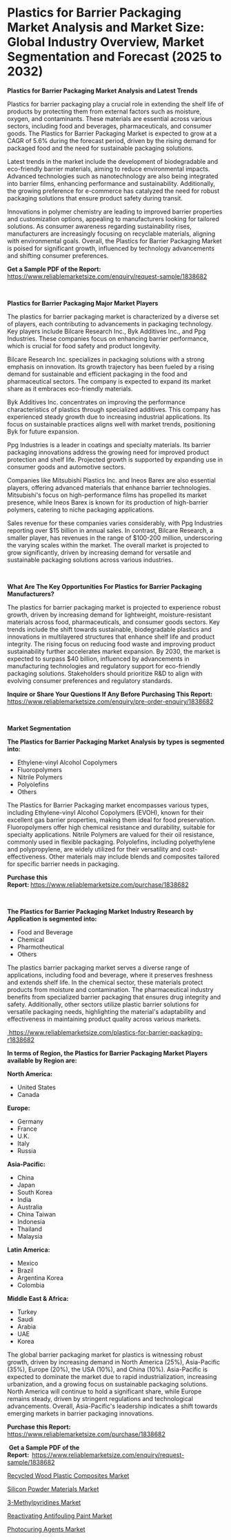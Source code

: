 <p><h1>Plastics for Barrier Packaging Market Analysis and Market Size: Global Industry Overview, Market Segmentation and Forecast (2025 to 2032)</h1></p><p><strong>Plastics for Barrier Packaging Market Analysis and Latest Trends</strong></p>
<p><p>Plastics for barrier packaging play a crucial role in extending the shelf life of products by protecting them from external factors such as moisture, oxygen, and contaminants. These materials are essential across various sectors, including food and beverages, pharmaceuticals, and consumer goods. The Plastics for Barrier Packaging Market is expected to grow at a CAGR of 5.6% during the forecast period, driven by the rising demand for packaged food and the need for sustainable packaging solutions.</p><p>Latest trends in the market include the development of biodegradable and eco-friendly barrier materials, aiming to reduce environmental impacts. Advanced technologies such as nanotechnology are also being integrated into barrier films, enhancing performance and sustainability. Additionally, the growing preference for e-commerce has catalyzed the need for robust packaging solutions that ensure product safety during transit.</p><p>Innovations in polymer chemistry are leading to improved barrier properties and customization options, appealing to manufacturers looking for tailored solutions. As consumer awareness regarding sustainability rises, manufacturers are increasingly focusing on recyclable materials, aligning with environmental goals. Overall, the Plastics for Barrier Packaging Market is poised for significant growth, influenced by technology advancements and shifting consumer preferences.</p></p>
<p><strong>Get a Sample PDF of the Report:&nbsp;</strong> <a href="https://www.reliablemarketsize.com/enquiry/request-sample/1838682?utm_campaign=2034&utm_medium=2&utm_source=Github&utm_content=ia&utm_term=03042025&utm_id=plastics-for-barrier-packaging">https://www.reliablemarketsize.com/enquiry/request-sample/1838682</a></p>
<p>&nbsp;</p>
<p><strong>Plastics for Barrier Packaging Major Market Players</strong></p>
<p><p>The plastics for barrier packaging market is characterized by a diverse set of players, each contributing to advancements in packaging technology. Key players include Bilcare Research Inc., Byk Additives Inc., and Ppg Industries. These companies focus on enhancing barrier performance, which is crucial for food safety and product longevity.</p><p>Bilcare Research Inc. specializes in packaging solutions with a strong emphasis on innovation. Its growth trajectory has been fueled by a rising demand for sustainable and efficient packaging in the food and pharmaceutical sectors. The company is expected to expand its market share as it embraces eco-friendly materials.</p><p>Byk Additives Inc. concentrates on improving the performance characteristics of plastics through specialized additives. This company has experienced steady growth due to increasing industrial applications. Its focus on sustainable practices aligns well with market trends, positioning Byk for future expansion.</p><p>Ppg Industries is a leader in coatings and specialty materials. Its barrier packaging innovations address the growing need for improved product protection and shelf life. Projected growth is supported by expanding use in consumer goods and automotive sectors.</p><p>Companies like Mitsubishi Plastics Inc. and Ineos Barex are also essential players, offering advanced materials that enhance barrier technologies. Mitsubishi's focus on high-performance films has propelled its market presence, while Ineos Barex is known for its production of high-barrier polymers, catering to niche packaging applications.</p><p>Sales revenue for these companies varies considerably, with Ppg Industries reporting over $15 billion in annual sales. In contrast, Bilcare Research, a smaller player, has revenues in the range of $100-200 million, underscoring the varying scales within the market. The overall market is projected to grow significantly, driven by increasing demand for versatile and sustainable packaging solutions across various industries.</p></p>
<p>&nbsp;</p>
<p><strong>What Are The Key Opportunities For Plastics for Barrier Packaging Manufacturers?</strong></p>
<p><p>The plastics for barrier packaging market is projected to experience robust growth, driven by increasing demand for lightweight, moisture-resistant materials across food, pharmaceuticals, and consumer goods sectors. Key trends include the shift towards sustainable, biodegradable plastics and innovations in multilayered structures that enhance shelf life and product integrity. The rising focus on reducing food waste and improving product sustainability further accelerates market expansion. By 2030, the market is expected to surpass $40 billion, influenced by advancements in manufacturing technologies and regulatory support for eco-friendly packaging solutions. Stakeholders should prioritize R&D to align with evolving consumer preferences and regulatory standards.</p></p>
<p><strong>Inquire or Share Your Questions If Any Before Purchasing This Report:</strong> <a href="https://www.reliablemarketsize.com/enquiry/pre-order-enquiry/1838682?utm_campaign=2034&utm_medium=2&utm_source=Github&utm_content=ia&utm_term=03042025&utm_id=plastics-for-barrier-packaging">https://www.reliablemarketsize.com/enquiry/pre-order-enquiry/1838682</a></p>
<p>&nbsp;</p>
<p><strong>Market Segmentation</strong></p>
<p><strong>The Plastics for Barrier Packaging Market Analysis by types is segmented into:</strong></p>
<p><ul><li>Ethylene-vinyl Alcohol Copolymers</li><li>Fluoropolymers</li><li>Nitrile Polymers</li><li>Polyolefins</li><li>Others</li></ul></p>
<p><p>The Plastics for Barrier Packaging market encompasses various types, including Ethylene-vinyl Alcohol Copolymers (EVOH), known for their excellent gas barrier properties, making them ideal for food preservation. Fluoropolymers offer high chemical resistance and durability, suitable for specialty applications. Nitrile Polymers are valued for their oil resistance, commonly used in flexible packaging. Polyolefins, including polyethylene and polypropylene, are widely utilized for their versatility and cost-effectiveness. Other materials may include blends and composites tailored for specific barrier needs in packaging.</p></p>
<p><strong>Purchase this Report:&nbsp;</strong><a href="https://www.reliablemarketsize.com/purchase/1838682?utm_campaign=2034&utm_medium=2&utm_source=Github&utm_content=ia&utm_term=03042025&utm_id=plastics-for-barrier-packaging">https://www.reliablemarketsize.com/purchase/1838682</a></p>
<p>&nbsp;</p>
<p><strong>The Plastics for Barrier Packaging Market Industry Research by Application is segmented into:</strong></p>
<p><ul><li>Food and Beverage</li><li>Chemical</li><li>Pharmotheutical</li><li>Others</li></ul></p>
<p><p>The plastics barrier packaging market serves a diverse range of applications, including food and beverage, where it preserves freshness and extends shelf life. In the chemical sector, these materials protect products from moisture and contamination. The pharmaceutical industry benefits from specialized barrier packaging that ensures drug integrity and safety. Additionally, other sectors utilize plastic barrier solutions for versatile packaging needs, highlighting the material's adaptability and effectiveness in maintaining product quality across various markets.</p></p>
<p><a href="https://www.reliablemarketsize.com/plastics-for-barrier-packaging-r1838682?utm_campaign=2034&utm_medium=2&utm_source=Github&utm_content=ia&utm_term=03042025&utm_id=plastics-for-barrier-packaging">&nbsp;https://www.reliablemarketsize.com/plastics-for-barrier-packaging-r1838682</a></p>
<p><strong>In terms of Region, the Plastics for Barrier Packaging Market Players available by Region are:</strong></p>
<p>
    <p> <strong> North America: </strong>
        <ul>
            <li>United States</li>
            <li>Canada</li>
        </ul>
        </p> 
    <p> <strong> Europe: </strong>
        <ul>
            <li>Germany</li>
            <li>France</li>
            <li>U.K.</li>
            <li>Italy</li>
            <li>Russia</li>
        </ul>
        </p> 
    <p> <strong> Asia-Pacific: </strong>
        <ul>
            <li>China</li>
            <li>Japan</li>
            <li>South Korea</li>
            <li>India</li>
            <li>Australia</li>
            <li>China Taiwan</li>
            <li>Indonesia</li>
            <li>Thailand</li>
            <li>Malaysia</li>
        </ul>
        </p> 
    <p> <strong> Latin America: </strong>
        <ul>
            <li>Mexico</li>
            <li>Brazil</li>
            <li>Argentina Korea</li>
            <li>Colombia</li>
        </ul>
        </p> 
    <p> <strong> Middle East & Africa: </strong>
        <ul>
            <li>Turkey</li>
            <li>Saudi</li>
            <li>Arabia</li>
            <li>UAE</li>
            <li>Korea</li>
        </ul>
    </p>
    </p>
<p><p>The global barrier packaging market for plastics is witnessing robust growth, driven by increasing demand in North America (25%), Asia-Pacific (35%), Europe (20%), the USA (10%), and China (10%). Asia-Pacific is expected to dominate the market due to rapid industrialization, increasing urbanization, and a growing focus on sustainable packaging solutions. North America will continue to hold a significant share, while Europe remains steady, driven by stringent regulations and technological advancements. Overall, Asia-Pacific's leadership indicates a shift towards emerging markets in barrier packaging innovations.</p></p>
<p><strong>Purchase this Report: </strong><a href="https://www.reliablemarketsize.com/purchase/1838682?utm_campaign=2034&utm_medium=2&utm_source=Github&utm_content=ia&utm_term=03042025&utm_id=plastics-for-barrier-packaging">https://www.reliablemarketsize.com/purchase/1838682</a></p>
<p>&nbsp;<strong>Get a Sample PDF of the Report:&nbsp;&nbsp;</strong><a href="https://www.reliablemarketsize.com/enquiry/request-sample/1838682?utm_campaign=2034&utm_medium=2&utm_source=Github&utm_content=ia&utm_term=03042025&utm_id=plastics-for-barrier-packaging">https://www.reliablemarketsize.com/enquiry/request-sample/1838682</a></p>
<p><strong></strong></p>
<p><p><a href="https://github.com/grevecodeeol/Market-Research-Report-List-1/blob/main/recycled-wood-plastic-composites-market.md?utm_campaign=2034&utm_medium=2&utm_source=Github&utm_content=ia&utm_term=03042025&utm_id=plastics-for-barrier-packaging">Recycled Wood Plastic Composites Market</a></p><p><a href="https://github.com/janustabarf2/Market-Research-Report-List-1/blob/main/silicon-powder-materials-market.md?utm_campaign=2034&utm_medium=2&utm_source=Github&utm_content=ia&utm_term=03042025&utm_id=plastics-for-barrier-packaging">Silicon Powder Materials Market</a></p><p><a href="https://github.com/kielbledeni0/Market-Research-Report-List-1/blob/main/3-methylpyridines-market.md?utm_campaign=2034&utm_medium=2&utm_source=Github&utm_content=ia&utm_term=03042025&utm_id=plastics-for-barrier-packaging">3-Methylpyridines Market</a></p><p><a href="https://github.com/calizlewin2f/Market-Research-Report-List-1/blob/main/reactivating-antifouling-paint-market.md?utm_campaign=2034&utm_medium=2&utm_source=Github&utm_content=ia&utm_term=03042025&utm_id=plastics-for-barrier-packaging">Reactivating Antifouling Paint Market</a></p><p><a href="https://github.com/ernierintzfu/Market-Research-Report-List-1/blob/main/photocuring-agents-market.md?utm_campaign=2034&utm_medium=2&utm_source=Github&utm_content=ia&utm_term=03042025&utm_id=plastics-for-barrier-packaging">Photocuring Agents Market</a></p></p>